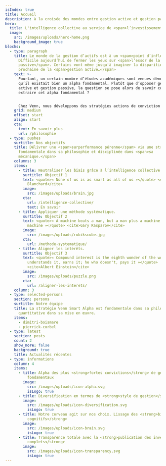 ```yaml
---
isIndex: true
title: Accueil
description: à la croisée des mondes entre gestion active et gestion passive
hero:
  title: L'intelligence collective au service de <span>l’investissement.</span>
  image:
    src: /images/uploads/hero-home.png
    background_image: true
blocks:
  - type: paragraph
    title: Le monde de la gestion d’actifs est à un <span>point d’inflexion</span>.
      Difficile aujourd’hui de fermer les yeux sur <span>l’essor de la gestion
      passive</span>. Certains vont même jusqu'à imaginer la disparition
      prochaine de la <span>gestion active…</span>
    text: >-
      Pourtant, un certain nombre d’études académiques sont venues démontrer
      qu’il existait bien un alpha fondamental. Plutôt que d’opposer gestion
      active et gestion passive, la question se pose alors de savoir comment
      extraire cet alpha fondamental ? 


      Chez Venn, nous développons des stratégies actions de conviction construites à partir d’un processus systématique. Pour cela nous exploitons les données publiques de portefeuilles de gérants fondamentaux tels des signaux. Grâce au concept d’intelligence collective, la stratégie Collective Alpha apporte une réponse au dilemme gestion active/gestion passive en se positionnant à la croisée de ces mondes. Unique en Europe, cette approche permet de capitaliser sur le ‘bon sens’ de la gestion active, tout en gommant ses biais intrinsèques. Elle peut être accessible de façon transparente, liquide et à des tarifs plus compétitifs.
    grid: medium
    offset: start
    align: start
    cta:
      text: En savoir plus
      url: /philosophie
  - type: pushes
    surtitle: Nos objectifs
    title: Délivrer une <span>surperformance pérenne</span> via une stratégie
      fondamentale dans sa philosophie et disciplinée dans <span>sa
      mécanique.</span>
    columns: 3
    items:
      - title: Neutraliser les biais grâce à l’intelligence collective.
        surtitle: Objectif 1
        text: <quote>« None of us is as smart as all of us »</quote> <cite>Kenneth H.
          Blanchard</cite>
        image:
          src: /images/uploads/brain.jpg
        cta:
          url: /intelligence-collective/
          text: En savoir
      - title: Appliquer une méthode systématique.
        surtitle: Objectif 2
        text: <quote>« A machine beats a man, but a man plus a machine beats a
          machine »</quote> <cite>Gary Kasparov</cite>
        image:
          src: /images/uploads/rubikscube.jpg
        cta:
          url: /methode-systematique/
      - title: Aligner les intérêts.
        surtitle: Objectif 3
        text: <quote>« Compound interest is the eighth wonder of the world. He who
          understands it, earns it; he who doesn't, pays it »</quote>
          <cite>Albert Einstein</cite>
        image:
          src: /images/uploads/puzzle.png
        cta:
          url: /aligner-les-interets/
    column: 3
  - type: selected-persons
    section: persons
    surtitle: Notre équipe
    title: La stratégie Venn Smart Alpha est fondamentale dans sa philosophie mais
      quantitative dans sa mise en œuvre.
    items:
      - dimitri-boismare
      - pierrick-corbel
  - type: latest
    section: posts
    count: 2
    show_more: false
    background: true
    title: Actualités récentes
  - type: informations
    column: 4
    items:
      - title: Alpha des plus <strong>fortes convictions</strong> de gérants
          fondamentaux
        image:
          src: /images/uploads/icon-alpha.svg
          isLogo: true
      - title: Diversification en termes de <strong>style de gestion</strong>
        image:
          src: /images/uploads/icon-diversification.svg
          isLogo: true
      - title: Notre cerveau agit sur nos choix. Lissage des <strong>biais
          cognitifs</strong>
        image:
          src: /images/uploads/icon-brain.svg
          isLogo: true
      - title: Transparence totale avec la <strong>publication des inventaires
          complets</strong>
        image:
          src: /images/uploads/icon-transparency.svg
          isLogo: true
---
```


